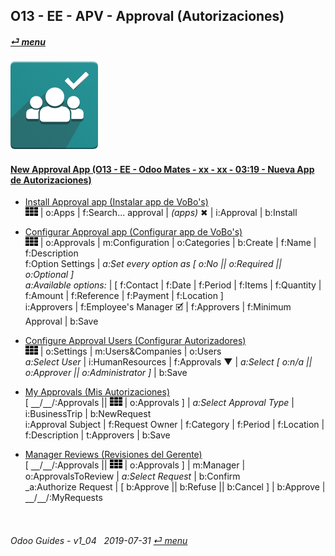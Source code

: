 ## O13 - EE - APV - Approval (Autorizaciones)
#### [_&#x23CE; menu_](/en-uk/o13/ee/en-uk-o13-ee-guides-menu.md)  
### ![apv](/doc/img/approval.png)

#### [New Approval App (O13 - EE - Odoo Mates - xx - xx - 03:19 - Nueva App de Autorizaciones)](https://youtube.com/embed/nG2Jk3oHDqc?autoplay=1&start=0&end=0&rel=0&nocount)<br>

- [Install Approval app (Instalar app de VoBo's)](https://youtube.com/embed/nG2Jk3oHDqc?autoplay=1&start=0&end=30s&rel=0)  
![apps](/doc/img/apps.png) | o:Apps | f:Search... approval | _(apps)_ &#x2716; | i:Approval | b:Install  

- [Configurar Approval app (Configurar app de VoBo's)](https://youtube.com/embed/nG2Jk3oHDqc?autoplay=1&start=30&end=1m5s&rel=0)  
![apps](/doc/img/apps.png) | o:Approvals | m:Configuration | o:Categories | b:Create | f:Name | f:Description  
f:Option Settings | _a:Set every option as [ o:No || o:Required || o:Optional ]_  
_a:Available options:_ | [ f:Contact | f:Date | f:Period | f:Items | f:Quantity | f:Amount | f:Reference | f:Payment | f:Location ]  
i:Approvers | f:Employee's Manager &#x1F5F9; | f:Approvers | f:Minimum Approval | b:Save  

- [Configure Approval Users (Configurar Autorizadores)](https://youtube.com/embed/nG2Jk3oHDqc?autoplay=1&start=2m19s&end=3m&rel=0)  
![apps](/doc/img/apps.png) | o:Settings | m:Users&Companies | o:Users  
_a:Select User_ | i:HumanResources | f:Approvals &#x25BC; | _a:Select \[ o:n/a || o:Approver || o:Administrator ]_ | b:Save  

- [My Approvals (Mis Autorizaciones)](https://youtube.com/embed/nG2Jk3oHDqc?autoplay=1&start=1m12s&end=1m44s&rel=0)  
\[ &#x23BD;/&#x23BD;/:Approvals || ![apps](/doc/img/apps.png) | o:Approvals ] | _a:Select Approval Type_ | i:BusinessTrip | b:NewRequest  
i:Approval Subject | f:Request Owner | f:Category | f:Period | f:Location | f:Description | t:Approvers | b:Save  

- [Manager Reviews (Revisiones del Gerente)](https://youtube.com/embed/nG2Jk3oHDqc?autoplay=1&start=1m45s&end=2m5s&rel=0)  
\[ &#x23BD;/&#x23BD;/:Approvals || ![apps](/doc/img/apps.png) | o:Approvals ] | m:Manager | o:ApprovalsToReview | _a:Select Request_ | b:Confirm  
_a:Authorize Request | \[ b:Approve || b:Refuse || b:Cancel ] | b:Approve | &#x23BD;/&#x23BD;/:MyRequests  

<br>

###### Odoo Guides - v1_04 &nbsp; 2019-07-31  [_&#x23CE; menu_](/en-uk/o13/ee/en-uk-o13-ee-guides-menu.md)  
